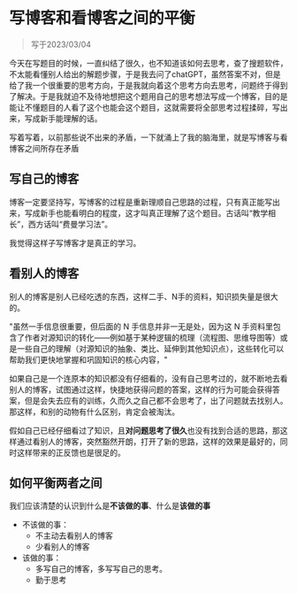 # 写博客和看博客之间的平衡
> 写于2023/03/04

今天在写题目的时候，一直纠结了很久，也不知道该如何去思考，查了搜题软件，不太能看懂别人给出的解题步骤，于是我去问了chatGPT，虽然答案不对，但是给了我一个很重要的思考方向，于是我就向着这个思考方向去思考，问题终于得到了解决。于是我就迫不及待地想把这个题用自己的思考想法写成一个博客，目的是能让不懂题目的人看了这个也能会这个题目，这就需要将全部思考过程揉碎，写出来，写成新手能理解的话。

写着写着，以前那些说不出来的矛盾，一下就涌上了我的脑海里，就是写博客与看博客之间所存在矛盾

## 写自己的博客

博客一定要坚持写，写博客的过程是重新理顺自己思路的过程，只有真正能写出来，写成新手也能看明白的程度，这才叫真正理解了这个题目。古话叫“教学相长”，西方话叫“费曼学习法”。

我觉得这样子写博客才是真正的学习。

## 看别人的博客

别人的博客是别人已经吃透的东西，这样二手、N手的资料，知识损失量是很大的。

"虽然一手信息很重要，但后面的 N 手信息并非一无是处，因为这 N 手资料里包含了作者对源知识的转化——例如基于某种逻辑的梳理（流程图、思维导图等）或是一些自己的理解（对源知识的抽象、类比、延伸到其他知识点），这些转化可以帮助我们更快地掌握和巩固知识的核心内容，"

如果自己是一个连原本的知识都没有仔细看的，没有自己思考过的，就不断地去看别人的博客，试图通过这样，快捷地获得问题的答案，这样的行为可能会获得答案，但是会失去应有的训练，久而久之自己都不会思考了，出了问题就去找别人。那这样，和别的动物有什么区别，肯定会被淘汰。

假如自己已经仔细看过了知识，且**对问题思考了很久**也没有找到合适的思路，那这样通过看别人的博客，突然豁然开朗，打开了新的思路，这样的效果是最好的，同时这样带来的正反馈也是很足的。



## 如何平衡两者之间

我们应该清楚的认识到什么是**不该做的事**、什么是**该做的事**

* 不该做的事：
	* 不主动去看别人的博客
	* 少看别人的博客
* 该做的事：
	* 多写自己的博客，多写写自己的思考。
	* 勤于思考

